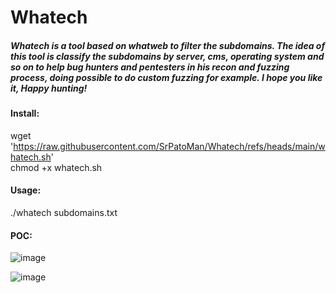 # Whatech

##### Whatech is a tool based on whatweb to filter the subdomains. The idea of this tool is classify the subdomains by server, cms, operating system and so on to help bug hunters and pentesters in his recon and fuzzing process, doing possible to do custom fuzzing for example. I hope you like it, Happy hunting!

#### Install:

wget 'https://raw.githubusercontent.com/SrPatoMan/Whatech/refs/heads/main/whatech.sh'      
chmod +x whatech.sh

#### Usage:

./whatech subdomains.txt

#### POC:


![image](https://github.com/user-attachments/assets/2da4c61e-24e0-48e9-83ce-3f47d1a621c2)




![image](https://github.com/user-attachments/assets/2df72eaf-74d6-4435-92e1-10a04b040155)

